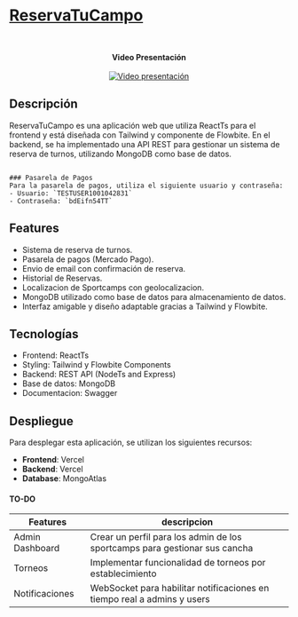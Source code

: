 # [ReservaTuCampo](https://reservatucampo.vercel.app/)
<br/>
<p align="center">
  <strong>Video Presentación</strong><br>
  <br/>
  <a href="http://www.youtube.com/watch?v=Ibka5Rttp8s">
    <img src="http://img.youtube.com/vi/Ibka5Rttp8s/0.jpg" alt="Video presentación">
  </a>
</p>

## Descripción
ReservaTuCampo es una aplicación web que utiliza ReactTs para el frontend y está diseñada con Tailwind y componente de Flowbite. En el backend, se ha implementado una API REST para gestionar un sistema de reserva de turnos, utilizando MongoDB como base de datos.

```

### Pasarela de Pagos
Para la pasarela de pagos, utiliza el siguiente usuario y contraseña:
- Usuario: `TESTUSER1001042831`
- Contraseña: `bdEifn54TT`

```

## Features
- Sistema de reserva de turnos.
- Pasarela de pagos (Mercado Pago).
- Envio de email con confirmación de reserva.
- Historial de Reservas.
- Localizacion de Sportcamps con geolocalizacion.
- MongoDB utilizado como base de datos para almacenamiento de datos.
- Interfaz amigable y diseño adaptable gracias a Tailwind y Flowbite.

## Tecnologías
- Frontend: ReactTs
- Styling: Tailwind y Flowbite Components
- Backend: REST API (NodeTs and Express)
- Base de datos: MongoDB
- Documentacion: Swagger

## Despliegue
Para desplegar esta aplicación, se utilizan los siguientes recursos:

- **Frontend**: Vercel
- **Backend**: Vercel
- **Database**: MongoAtlas

#### TO-DO

| Features        | descripcion                                                                  |
| --------------- | ---------------------------------------------------------------------------- |
| Admin Dashboard |  Crear un perfil para los admin de los sportcamps para gestionar sus cancha  |
| Torneos         |  Implementar funcionalidad de torneos por establecimiento                    |
| Notificaciones  |  WebSocket para habilitar notificaciones en tiempo real a admins y users     |


